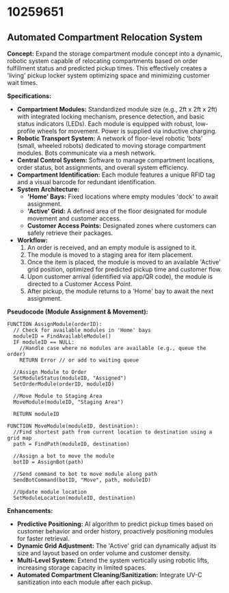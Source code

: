 # 10259651

## Automated Compartment Relocation System

**Concept:** Expand the storage compartment module concept into a dynamic, robotic system capable of relocating compartments based on order fulfillment status and predicted pickup times. This effectively creates a 'living' pickup locker system optimizing space and minimizing customer wait times.

**Specifications:**

*   **Compartment Modules:** Standardized module size (e.g., 2ft x 2ft x 2ft) with integrated locking mechanism, presence detection, and basic status indicators (LEDs).  Each module is equipped with robust, low-profile wheels for movement. Power is supplied via inductive charging.
*   **Robotic Transport System:** A network of floor-level robotic 'bots' (small, wheeled robots) dedicated to moving storage compartment modules.  Bots communicate via a mesh network.
*   **Central Control System:**  Software to manage compartment locations, order status, bot assignments, and overall system efficiency.
*   **Compartment Identification:** Each module features a unique RFID tag and a visual barcode for redundant identification.
*   **System Architecture:**
    *   **'Home' Bays:** Fixed locations where empty modules 'dock' to await assignment.
    *   **'Active' Grid:**  A defined area of the floor designated for module movement and customer access.
    *   **Customer Access Points:** Designated zones where customers can safely retrieve their packages.
*   **Workflow:**
    1.  An order is received, and an empty module is assigned to it.
    2.  The module is moved to a staging area for item placement.
    3.  Once the item is placed, the module is moved to an available 'Active' grid position, optimized for predicted pickup time and customer flow.
    4.  Upon customer arrival (identified via app/QR code), the module is directed to a Customer Access Point.
    5.  After pickup, the module returns to a 'Home' bay to await the next assignment.

**Pseudocode (Module Assignment & Movement):**

```
FUNCTION AssignModule(orderID):
  // Check for available modules in 'Home' bays
  moduleID = FindAvailableModule()
  IF moduleID == NULL:
    //Handle case where no modules are available (e.g., queue the order)
    RETURN Error // or add to waiting queue

  //Assign Module to Order
  SetModuleStatus(moduleID, "Assigned")
  SetOrderModule(orderID, moduleID)

  //Move Module to Staging Area
  MoveModule(moduleID, "Staging Area")

  RETURN moduleID

FUNCTION MoveModule(moduleID, destination):
  //Find shortest path from current location to destination using a grid map
  path = FindPath(moduleID, destination)

  //Assign a bot to move the module
  botID = AssignBot(path)

  //Send command to bot to move module along path
  SendBotCommand(botID, "Move", path, moduleID)

  //Update module location
  SetModuleLocation(moduleID, destination)
```

**Enhancements:**

*   **Predictive Positioning:** AI algorithm to predict pickup times based on customer behavior and order history, proactively positioning modules for faster retrieval.
*   **Dynamic Grid Adjustment:** The 'Active' grid can dynamically adjust its size and layout based on order volume and customer density.
*   **Multi-Level System:** Extend the system vertically using robotic lifts, increasing storage capacity in limited spaces.
*   **Automated Compartment Cleaning/Sanitization:** Integrate UV-C sanitization into each module after each pickup.